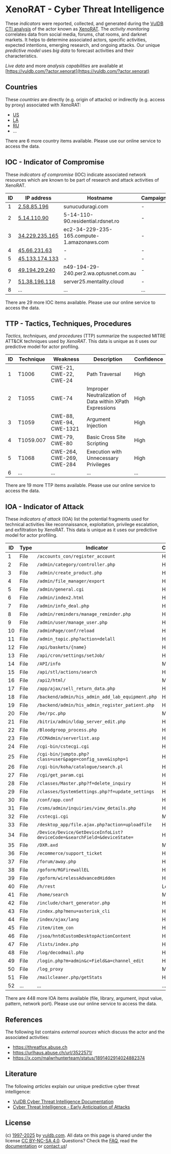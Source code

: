# XenoRAT - Cyber Threat Intelligence

These _indicators_ were reported, collected, and generated during the [VulDB CTI analysis](https://vuldb.com/?kb.cti) of the actor known as [XenoRAT](https://vuldb.com/?actor.xenorat). The _activity monitoring_ correlates data from social media, forums, chat rooms, and darknet markets. It helps to determine associated actors, specific activities, expected intentions, emerging research, and ongoing attacks. Our unique _predictive model_ uses _big data_ to forecast activities and their characteristics.

_Live data_ and more _analysis capabilities_ are available at [https://vuldb.com/?actor.xenorat](https://vuldb.com/?actor.xenorat)

## Countries

These _countries_ are directly (e.g. origin of attacks) or indirectly (e.g. access by proxy) associated with XenoRAT:

* [US](https://vuldb.com/?country.us)
* [LA](https://vuldb.com/?country.la)
* [RU](https://vuldb.com/?country.ru)
* ...

There are 6 more country items available. Please use our online service to access the data.

## IOC - Indicator of Compromise

These _indicators of compromise_ (IOC) indicate associated network resources which are known to be part of research and attack activities of XenoRAT.

ID | IP address | Hostname | Campaign | Confidence
-- | ---------- | -------- | -------- | ----------
1 | [2.58.85.196](https://vuldb.com/?ip.2.58.85.196) | sunucuduragi.com | - | High
2 | [5.14.110.90](https://vuldb.com/?ip.5.14.110.90) | 5-14-110-90.residential.rdsnet.ro | - | High
3 | [34.229.235.165](https://vuldb.com/?ip.34.229.235.165) | ec2-34-229-235-165.compute-1.amazonaws.com | - | Medium
4 | [45.66.231.63](https://vuldb.com/?ip.45.66.231.63) | - | - | High
5 | [45.133.174.133](https://vuldb.com/?ip.45.133.174.133) | - | - | High
6 | [49.194.29.240](https://vuldb.com/?ip.49.194.29.240) | n49-194-29-240.per2.wa.optusnet.com.au | - | High
7 | [51.38.196.118](https://vuldb.com/?ip.51.38.196.118) | server25.mentality.cloud | - | High
8 | ... | ... | ... | ...

There are 29 more IOC items available. Please use our online service to access the data.

## TTP - Tactics, Techniques, Procedures

_Tactics, techniques, and procedures_ (TTP) summarize the suspected MITRE ATT&CK techniques used by _XenoRAT_. This data is unique as it uses our predictive model for actor profiling.

ID | Technique | Weakness | Description | Confidence
-- | --------- | -------- | ----------- | ----------
1 | T1006 | CWE-21, CWE-22, CWE-24 | Path Traversal | High
2 | T1055 | CWE-74 | Improper Neutralization of Data within XPath Expressions | High
3 | T1059 | CWE-88, CWE-94, CWE-1321 | Argument Injection | High
4 | T1059.007 | CWE-79, CWE-80 | Basic Cross Site Scripting | High
5 | T1068 | CWE-264, CWE-269, CWE-284 | Execution with Unnecessary Privileges | High
6 | ... | ... | ... | ...

There are 19 more TTP items available. Please use our online service to access the data.

## IOA - Indicator of Attack

These _indicators of attack_ (IOA) list the potential fragments used for technical activities like reconnaissance, exploitation, privilege escalation, and exfiltration by XenoRAT. This data is unique as it uses our predictive model for actor profiling.

ID | Type | Indicator | Confidence
-- | ---- | --------- | ----------
1 | File | `/accounts_con/register_account` | High
2 | File | `/admin/category/controller.php` | High
3 | File | `/admin/create_product.php` | High
4 | File | `/admin/file_manager/export` | High
5 | File | `/admin/general.cgi` | High
6 | File | `/admin/index2.html` | High
7 | File | `/admin/info_deal.php` | High
8 | File | `/admin/reminders/manage_reminder.php` | High
9 | File | `/admin/user/manage_user.php` | High
10 | File | `/adminPage/conf/reload` | High
11 | File | `/admin_topic.php?action=delall` | High
12 | File | `/api/baskets/{name}` | High
13 | File | `/api/cron/settings/setJob/` | High
14 | File | `/API/info` | Medium
15 | File | `/api/stl/actions/search` | High
16 | File | `/api2/html/` | Medium
17 | File | `/app/ajax/sell_return_data.php` | High
18 | File | `/backend/admin/his_admin_add_lab_equipment.php` | High
19 | File | `/backend/admin/his_admin_register_patient.php` | High
20 | File | `/be/rpc.php` | Medium
21 | File | `/bitrix/admin/ldap_server_edit.php` | High
22 | File | `/Bloodgroop_process.php` | High
23 | File | `/CCMAdmin/serverlist.asp` | High
24 | File | `/cgi-bin/cstecgi.cgi` | High
25 | File | `/cgi-bin/jumpto.php?class=user&page=config_save&isphp=1` | High
26 | File | `/cgi-bin/koha/catalogue/search.pl` | High
27 | File | `/cgi/get_param.cgi` | High
28 | File | `/classes/Master.php?f=delete_inquiry` | High
29 | File | `/classes/SystemSettings.php?f=update_settings` | High
30 | File | `/conf/app.conf` | High
31 | File | `/csms/admin/inquiries/view_details.php` | High
32 | File | `/cstecgi.cgi` | Medium
33 | File | `/desktop_app/file.ajax.php?action=uploadfile` | High
34 | File | `/Device/Device/GetDeviceInfoList?deviceCode=&searchField=&deviceState=` | High
35 | File | `/DXR.axd` | Medium
36 | File | `/ecommerce/support_ticket` | High
37 | File | `/forum/away.php` | High
38 | File | `/goform/RGFirewallEL` | High
39 | File | `/goform/wirelessAdvancedHidden` | High
40 | File | `/h/rest` | Low
41 | File | `/home/search` | Medium
42 | File | `/include/chart_generator.php` | High
43 | File | `/index.php?menu=asterisk_cli` | High
44 | File | `/index/ajax/lang` | High
45 | File | `/item/item_con` | High
46 | File | `/jsoa/hntdCustomDesktopActionContent` | High
47 | File | `/lists/index.php` | High
48 | File | `/log/decodmail.php` | High
49 | File | `/login.php?m=admin&c=Field&a=channel_edit` | High
50 | File | `/log_proxy` | Medium
51 | File | `/mailcleaner.php/getStats` | High
52 | ... | ... | ...

There are 448 more IOA items available (file, library, argument, input value, pattern, network port). Please use our online service to access the data.

## References

The following list contains _external sources_ which discuss the actor and the associated activities:

* https://threatfox.abuse.ch
* https://urlhaus.abuse.ch/url/3522571/
* https://x.com/malwrhunterteam/status/1891402914024882374

## Literature

The following _articles_ explain our unique predictive cyber threat intelligence:

* [VulDB Cyber Threat Intelligence Documentation](https://vuldb.com/?kb.cti)
* [Cyber Threat Intelligence - Early Anticipation of Attacks](https://www.scip.ch/en/?labs.20201022)

## License

(c) [1997-2025](https://vuldb.com/?kb.changelog) by [vuldb.com](https://vuldb.com/?kb.about). All data on this page is shared under the license [CC BY-NC-SA 4.0](https://creativecommons.org/licenses/by-nc-sa/4.0/). Questions? Check the [FAQ](https://vuldb.com/?kb.faq), read the [documentation](https://vuldb.com/?kb) or [contact us](https://vuldb.com/?contact)!
